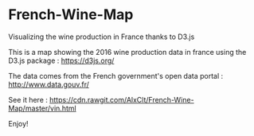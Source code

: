 # French-Wine-Map

Visualizing the wine production in France thanks to D3.js

This is a map showing the 2016 wine production data in france using the D3.js package : https://d3js.org/

The data comes from the French government's open data portal : http://www.data.gouv.fr/

See it here :  https://cdn.rawgit.com/AlxClt/French-Wine-Map/master/vin.html

Enjoy!
